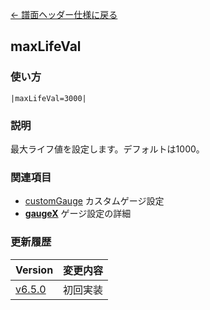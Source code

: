 [← 譜面ヘッダー仕様に戻る](dos_header.html)
## maxLifeVal

### 使い方
```
|maxLifeVal=3000|
```
### 説明
最大ライフ値を設定します。デフォルトは1000。  

### 関連項目
- [customGauge](dos-h0053-customGauge.html)  カスタムゲージ設定
- [**gaugeX**](dos-h0022-gaugeX.html)  ゲージ設定の詳細

### 更新履歴

|Version|変更内容|
|----|----|
|[v6.5.0](https://github.com/cwtickle/danoniplus/releases/tag/v6.5.0)|初回実装|